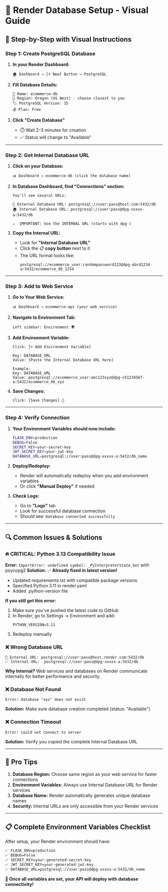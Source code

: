 # 🎨 Render Database Setup - Visual Guide

## 📸 Step-by-Step with Visual Instructions

### **Step 1: Create PostgreSQL Database**

1. **In your Render Dashboard:**

   ```
   🏠 Dashboard → [+ New] Button → PostgreSQL
   ```

2. **Fill Database Details:**

   ```
   📝 Name: ecommerce-db
   📍 Region: Oregon (US West) - choose closest to you
   🏷️ PostgreSQL Version: 15
   💰 Plan: Free
   ```

3. **Click "Create Database"**
   - ⏱️ Wait 2-3 minutes for creation
   - ✅ Status will change to "Available"

---

### **Step 2: Get Internal Database URL**

1. **Click on your Database:**

   ```
   📊 Dashboard → ecommerce-db (click the database name)
   ```

2. **In Database Dashboard, find "Connections" section:**

   ```
   You'll see several URLs:

   🔗 External Database URL: postgresql://user:pass@host.com:5432/db
   🏠 Internal Database URL: postgresql://user:pass@dpg-xxxxx-a:5432/db

   ⚠️  IMPORTANT: Use the INTERNAL URL (starts with dpg-)
   ```

3. **Copy the Internal URL:**
   - Look for **"Internal Database URL"**
   - Click the 📋 **copy button** next to it
   - The URL format looks like:
     ```
     postgresql://ecommerce_user:randompassword123@dpg-abcd1234-a:5432/ecommerce_db_1234
     ```

---

### **Step 3: Add to Web Service**

1. **Go to Your Web Service:**

   ```
   📊 Dashboard → ecommerce-api (your web service)
   ```

2. **Navigate to Environment Tab:**

   ```
   Left sidebar: Environment 🌍
   ```

3. **Add Environment Variable:**

   ```
   Click: [+ Add Environment Variable]

   Key: DATABASE_URL
   Value: [Paste the Internal Database URL here]

   Example:
   Key: DATABASE_URL
   Value: postgresql://ecommerce_user:abc123xyz@dpg-ch1234567-a:5432/ecommerce_db_xyz
   ```

4. **Save Changes:**
   ```
   Click: [Save Changes] 💾
   ```

---

### **Step 4: Verify Connection**

1. **Your Environment Variables should now include:**

   ```bash
   FLASK_ENV=production
   DEBUG=False
   SECRET_KEY=your-secret-key
   JWT_SECRET_KEY=your-jwt-key
   DATABASE_URL=postgresql://user:pass@dpg-xxxxx-a:5432/db_name
   ```

2. **Deploy/Redeploy:**

   - Render will automatically redeploy when you add environment variables
   - Or click **"Manual Deploy"** if needed

3. **Check Logs:**
   - Go to **"Logs"** tab
   - Look for successful database connection
   - Should see: `Database connected successfully`

---

## 🔍 **Common Issues & Solutions**

### **🔥 CRITICAL: Python 3.13 Compatibility Issue**

**Error:** `ImportError: undefined symbol: _PyInterpreterState_Get` with psycopg2
**Solution:** ✅ **Already fixed in latest version!**

- Updated requirements.txt with compatible package versions
- Specified Python 3.11 in render.yaml
- Added .python-version file

**If you still get this error:**

1. Make sure you've pushed the latest code to GitHub
2. In Render, go to Settings → Environment and add:
   ```
   PYTHON_VERSION=3.11
   ```
3. Redeploy manually

### **❌ Wrong Database URL**

```
🚫 External URL: postgresql://user:pass@host.render.com:5432/db
✅ Internal URL:  postgresql://user:pass@dpg-xxxxx-a:5432/db
```

**Why Internal?** Web services and databases on Render communicate internally for better performance and security.

### **❌ Database Not Found**

```
Error: database "xyz" does not exist
```

**Solution:** Make sure database creation completed (status: "Available")

### **❌ Connection Timeout**

```
Error: could not connect to server
```

**Solution:** Verify you copied the complete Internal Database URL

---

## 🎯 **Pro Tips**

1. **Database Region:** Choose same region as your web service for faster connections
2. **Environment Variables:** Always use Internal Database URL for Render services
3. **Database Name:** Render automatically generates unique database names
4. **Security:** Internal URLs are only accessible from your Render services

---

## 📋 **Complete Environment Variables Checklist**

After setup, your Render environment should have:

```bash
✅ FLASK_ENV=production
✅ DEBUG=False
✅ SECRET_KEY=your-generated-secret-key
✅ JWT_SECRET_KEY=your-generated-jwt-key
✅ DATABASE_URL=postgresql://user:pass@dpg-xxxxx-a:5432/db_name
```

**🎉 Once all variables are set, your API will deploy with database connectivity!**
